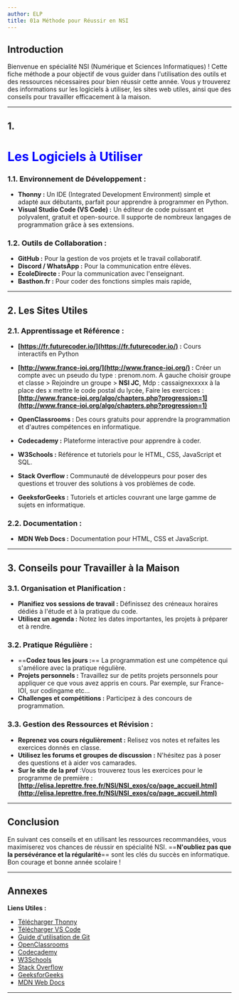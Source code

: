 ```yaml
---
author: ELP
title: 01a Méthode pour Réussir en NSI
---
```




## Introduction
Bienvenue en spécialité NSI (Numérique et Sciences Informatiques) ! Cette fiche méthode a pour objectif de vous guider dans l'utilisation des outils et des ressources nécessaires pour bien réussir cette année. Vous y trouverez des informations sur les logiciels à utiliser, les sites web utiles, ainsi que des conseils pour travailler efficacement à la maison.

---

## 1. <h1 style="color:blue;">Les Logiciels à Utiliser</h1>

### **1.1. Environnement de Développement :**

- **Thonny :** Un IDE (Integrated Development Environment) simple et adapté aux débutants, parfait pour apprendre à programmer en Python.
- **Visual Studio Code (VS Code) :** Un éditeur de code puissant et polyvalent, gratuit et open-source. Il supporte de nombreux langages de programmation grâce à ses extensions.

### **1.2. Outils de Collaboration :**

- **GitHub :** Pour la gestion de vos projets et le travail collaboratif.
- **Discord / WhatsApp :** Pour la communication entre élèves.
- **EcoleDirecte :** Pour la communication avec l'enseignant.
- **Basthon.fr :** Pour coder des fonctions simples mais rapide,

---

## 2. Les Sites Utiles

### **2.1. Apprentissage et Référence :**

- **[https://fr.futurecoder.io/](https://fr.futurecoder.io/) :** Cours interactifs en Python
- **[http://www.france-ioi.org/](http://www.france-ioi.org/) :** Créer un compte avec un pseudo du type : prenom.nom. A gauche choisir groupe et classe > Rejoindre un groupe > **NSI JC**, Mdp : cassaignexxxxx à la place des x mettre le code postal du lycée, Faire les exercices : **[http://www.france-ioi.org/algo/chapters.php?progression=1](http://www.france-ioi.org/algo/chapters.php?progression=1)**

- **OpenClassrooms :** Des cours gratuits pour apprendre la programmation et d'autres compétences en informatique.
- **Codecademy :** Plateforme interactive pour apprendre à coder.
- **W3Schools :** Référence et tutoriels pour le HTML, CSS, JavaScript et SQL.
- **Stack Overflow :** Communauté de développeurs pour poser des questions et trouver des solutions à vos problèmes de code.
- **GeeksforGeeks :** Tutoriels et articles couvrant une large gamme de sujets en informatique.


### **2.2. Documentation :**

- **MDN Web Docs :** Documentation pour HTML, CSS et JavaScript.

---

## 3. Conseils pour Travailler à la Maison

### **3.1. Organisation et Planification :**

- **Planifiez vos sessions de travail :** Définissez des créneaux horaires dédiés à l'étude et à la pratique du code.
- **Utilisez un agenda :** Notez les dates importantes, les projets à préparer et à rendre.

### **3.2. Pratique Régulière :**

- ==**Codez tous les jours :**== La programmation est une compétence qui s'améliore avec la pratique régulière.
- **Projets personnels :** Travaillez sur de petits projets personnels pour appliquer ce que vous avez appris en cours. Par exemple, sur France-IOI, sur codingame etc...
- **Challenges et compétitions :** Participez à des concours de programmation.

### **3.3. Gestion des Ressources et Révision :**

- **Reprenez vos cours régulièrement :** Relisez vos notes et refaites les exercices donnés en classe.
- **Utilisez les forums et groupes de discussion :** N'hésitez pas à poser des questions et à aider vos camarades.
- **Sur le site de la prof** :Vous trouverez tous les exercices pour le programme de première : **[http://elisa.leprettre.free.fr/NSI/NSI_exos/co/page_accueil.html](http://elisa.leprettre.free.fr/NSI/NSI_exos/co/page_accueil.html)**






---

## Conclusion

En suivant ces conseils et en utilisant les ressources recommandées, vous maximiserez vos chances de réussir en spécialité NSI. ==**N'oubliez pas que la persévérance et la régularité**== sont les clés du succès en informatique. Bon courage et bonne année scolaire !

---

## Annexes

**Liens Utiles :**

- [Télécharger Thonny](https://thonny.org/)
- [Télécharger VS Code](https://code.visualstudio.com/)
- [Guide d'utilisation de Git](https://git-scm.com/doc)
- [OpenClassrooms](https://openclassrooms.com/)
- [Codecademy](https://www.codecademy.com/)
- [W3Schools](https://www.w3schools.com/)
- [Stack Overflow](https://stackoverflow.com/)
- [GeeksforGeeks](https://www.geeksforgeeks.org/)
- [MDN Web Docs](https://developer.mozilla.org/)

---

